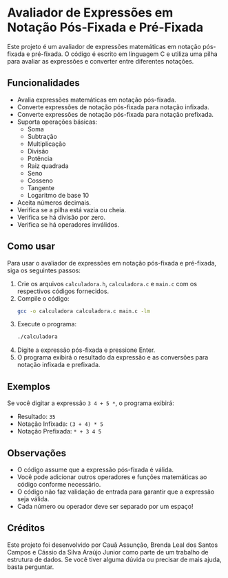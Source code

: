 # Avaliador de Expressões em Notação Pós-Fixada e Pré-Fixada

Este projeto é um avaliador de expressões matemáticas em notação pós-fixada e pré-fixada. O código é escrito em linguagem C e utiliza uma pilha para avaliar as expressões e converter entre diferentes notações.

## Funcionalidades

- Avalia expressões matemáticas em notação pós-fixada.
- Converte expressões de notação pós-fixada para notação infixada.
- Converte expressões de notação pós-fixada para notação prefixada.
- Suporta operações básicas:
  - Soma
  - Subtração
  - Multiplicação
  - Divisão
  - Potência
  - Raiz quadrada
  - Seno
  - Cosseno
  - Tangente
  - Logaritmo de base 10
- Aceita números decimais.
- Verifica se a pilha está vazia ou cheia.
- Verifica se há divisão por zero.
- Verifica se há operadores inválidos.

## Como usar

Para usar o avaliador de expressões em notação pós-fixada e pré-fixada, siga os seguintes passos:

1. Crie os arquivos `calculadora.h`, `calculadora.c` e `main.c` com os respectivos códigos fornecidos.
2. Compile o código:
    ```sh
    gcc -o calculadora calculadora.c main.c -lm
    ```
3. Execute o programa:
    ```sh
    ./calculadora
    ```
4. Digite a expressão pós-fixada e pressione Enter.
5. O programa exibirá o resultado da expressão e as conversões para notação infixada e prefixada.

## Exemplos

Se você digitar a expressão `3 4 + 5 *`, o programa exibirá:
- Resultado: `35`
- Notação Infixada: `(3 + 4) * 5`
- Notação Prefixada: `* + 3 4 5`

## Observações

- O código assume que a expressão pós-fixada é válida.
- Você pode adicionar outros operadores e funções matemáticas ao código conforme necessário.
- O código não faz validação de entrada para garantir que a expressão seja válida.
- Cada número ou operador deve ser separado por um espaço!

## Créditos

Este projeto foi desenvolvido por Cauã Assunção, Brenda Leal dos Santos Campos e Cássio da Silva Araújo Junior como parte de um trabalho de estrutura de dados. Se você tiver alguma dúvida ou precisar de mais ajuda, basta perguntar.
